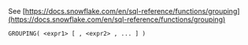 See [https://docs.snowflake.com/en/sql-reference/functions/grouping](https://docs.snowflake.com/en/sql-reference/functions/grouping)
```
GROUPING( <expr1> [ , <expr2> , ... ] )
```
